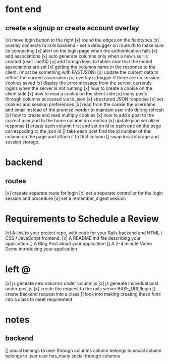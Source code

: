 # font end

## create a signup or create account overlay

[x] move login button to the right
[x] round the edges on the fieldtypes
[x] overlay connects to rails backend - set a debugger on route.rb to make sure its connecting
[x] alert on the login page when the authentication fails
[x] add associations
[x] auto generate columns only when a new user is created (user line24)
[x] add foreign keys to tables now that the model associations are set
[x] getting the columns name in the response to the client. (most be something with FASTJSON)
[x] update the current data to reflect the current association
[x] overlay is triigger if there are no session cookies saved
[x] display the error message from the server, currently logins when the server is not running
[x] how to create a cookie on the client side
[x] how to read a cookie on the client side
[x] many posts through columns accessed via to_json
[x] structured JSON response
[x] set cookies and session preferences
[x] read from the cookie the username and email instead of the promise inorder to maintain user info during refresh
[x] how to create and read multiply cookies
[x] how to add a post to the correct user and to the home column on creation
[x] update json serializer response
[] create each column first and set on id to each one on the page correspoding to the json id
[] take each post find the id number of the column on the page and attach it to that column
[] swap local storage and session storage.

<!-- need to set a browser cookie with the rails session Id
   which will be used to compare both session id when making req.
   Will set an expiration date of 60 days.
 -->

# backend

## routes

[x] creaate seperate route for login
[x] set a seperate controller for the login session and procedure
[x] set a remember_digest session

# Requirements to Schedule a Review

[x] A link to your project repo, with code for your Rails backend and HTML / CSS / JavaScript frontend.
[x] A README.md file describing your application
[] A Blog Post about your application
[] A 2-4 minute Video Demo introducing your application

# left @

[x] js geneate new columns under column.js
[x] js geneate individual post under post.js
[x] create the request to the rails server BASE_URL/login
[] create backend request into a class
[] look into making creating these func into a class to meet requirement

# notes

## backend

[] social belongs to user through columns
column belongs to social
column belongs to user
user has_many social through columns
